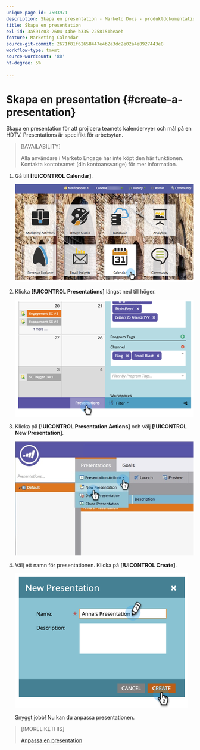 ```yaml
---
unique-page-id: 7503971
description: Skapa en presentation - Marketo Docs - produktdokumentation
title: Skapa en presentation
exl-id: 3a591c03-2604-44be-b335-2258151beaeb
feature: Marketing Calendar
source-git-commit: 2671f81f62658447e4b2a3dc2e02a4e0927443e8
workflow-type: tm+mt
source-wordcount: '80'
ht-degree: 5%

---
```


# Skapa en presentation {#create-a-presentation}

Skapa en presentation för att projicera teamets kalendervyer och mål på en HDTV. Presentations är specifikt för arbetsytan.

>[!AVAILABILITY]
>
>
>Alla användare i Marketo Engage har inte köpt den här funktionen. Kontakta kontoteamet (din kontoansvarige) för mer information.

1. Gå till **[!UICONTROL Calendar]**.

   ![](assets/2017-05-10-15-30-47.png)

1. Klicka **[!UICONTROL Presentations]** längst ned till höger.

   ![](assets/image2015-3-18-12-3a29-3a26.png)

1. Klicka på **[!UICONTROL Presentation Actions]** och välj **[!UICONTROL New Presentation]**.

   ![](assets/image2015-3-26-12-3a38-3a6.png)

1. Välj ett namn för presentationen. Klicka på **[!UICONTROL Create]**.

   ![](assets/image2015-3-18-12-3a32-3a30.png)

   Snyggt jobb! Nu kan du anpassa presentationen.

>[!MORELIKETHIS]
>
>[Anpassa en presentation](/help/marketo/product-docs/core-marketo-concepts/marketing-calendar/calendar-hd/customize-a-presentation.md)

